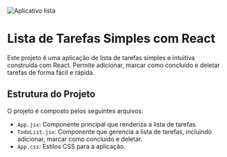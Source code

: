 ![Aplicativo lista](../aplicativo-com-ia/imagem/monteLista.png)

# Lista de Tarefas Simples com React 

Este projeto é uma aplicação de lista de tarefas simples e intuitiva construída com React. Permite adicionar, marcar como concluído e deletar tarefas de forma fácil e rápida.

## Estrutura do Projeto 

O projeto é composto pelos seguintes arquivos:

-   `App.jsx`: Componente principal que renderiza a lista de tarefas.
-   `TodoList.jsx`: Componente que gerencia a lista de tarefas, incluindo adicionar, marcar como concluído e deletar.
-   `App.css`: Estilos CSS para a aplicação.